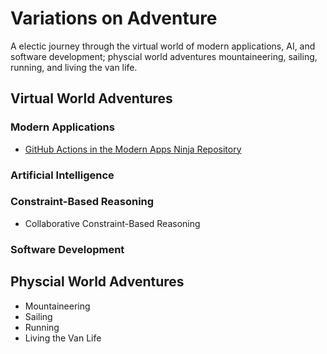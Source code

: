 #  Variations on Adventure
A electic journey through the virtual world of modern applications, AI, and software development; physcial world adventures mountaineering, sailing, running, and living the van life.

## Virtual World Adventures

### Modern Applications
* [GitHub Actions in the Modern Apps Ninja Repository](ninjaActions/NinjaGitHubActions.md)

### Artificial Intelligence

### Constraint-Based Reasoning
* Collaborative Constraint-Based Reasoning

### Software Development


## Physcial World Adventures

* Mountaineering
* Sailing
* Running
* Living the Van Life



